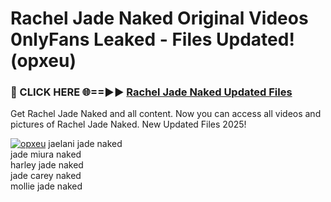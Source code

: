 # Rachel Jade Naked Original Videos 0nlyFans Leaked - Files Updated! (opxeu)

<h3>🔴 CLICK HERE 🌐==►► <a href="https://tinyurl.com/yckcrads" rel="nofollow">Rachel Jade Naked Updated Files</a></h3>

Get Rachel Jade Naked and all content. Now you can access all videos and pictures of Rachel Jade Naked. New Updated Files 2025!

[![opxeu](https://i.imgur.com/hpKpOFt.gif)](https://tinyurl.com/yckcrads)
jaelani jade naked<br>
jade miura naked<br>
harley jade naked<br>
jade carey naked<br>
mollie jade naked